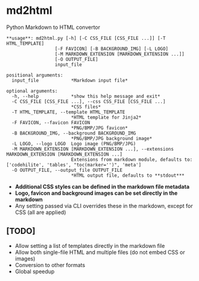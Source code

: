# md2html
Python Markdown to HTML convertor

```
**usage**: md2html.py [-h] [-C CSS_FILE [CSS_FILE ...]] [-T HTML_TEMPLATE]
                  [-F FAVICON] [-B BACKGROUND_IMG] [-L LOGO]
                  [-M MARKDOWN_EXTENSION [MARKDOWN_EXTENSION ...]]
                  [-O OUTPUT_FILE]
                  input_file

positional arguments:
  input_file            *Markdown input file*

optional arguments:
  -h, --help            *show this help message and exit*
  -C CSS_FILE [CSS_FILE ...], --css CSS_FILE [CSS_FILE ...]
                        *CSS files*
  -T HTML_TEMPLATE, --template HTML_TEMPLATE
                        *HTML template for Jinja2*
  -F FAVICON, --favicon FAVICON
                        *PNG/BMP/JPG favicon*
  -B BACKGROUND_IMG, --background BACKGROUND_IMG
                        *PNG/BMP/JPG background image*
  -L LOGO, --logo LOGO  Logo image (PNG/BMP/JPG)
  -M MARKDOWN_EXTENSION [MARKDOWN_EXTENSION ...], --extensions MARKDOWN_EXTENSION [MARKDOWN_EXTENSION ...]
                        Extensions from markdown module, defaults to: ['codehilite', 'tables', "toc(marker='')", 'meta']
  -O OUTPUT_FILE, --output_file OUTPUT_FILE
                        *HTML output file, defaults to **stdout***
```

- **Additional CSS styles can be defined in the markdown file metadata**
- **Logo, favicon and background images can be set directly in the markdown**
- Any setting passed via CLI overrides these in the markdown, except for CSS (all are applied)


## [TODO]

* Allow setting a list of templates directly in the markdown file
* Allow both single-file HTML and multiple files (do not embed CSS or images)
* Conversion to other formats
* Global speedup